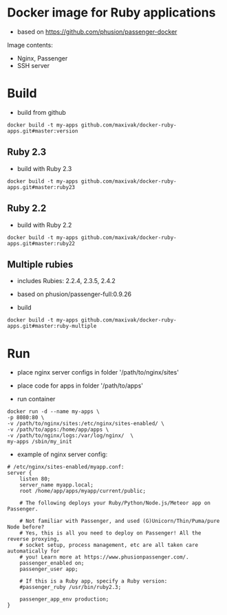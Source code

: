 # Docker image for Ruby applications

* based on https://github.com/phusion/passenger-docker

Image contents:
* Nginx, Passenger
* SSH server



# Build

* build from github

```
docker build -t my-apps github.com/maxivak/docker-ruby-apps.git#master:version
```


## Ruby 2.3

* build with Ruby 2.3

```
docker build -t my-apps github.com/maxivak/docker-ruby-apps.git#master:ruby23
```

## Ruby 2.2

* build with Ruby 2.2

```
docker build -t my-apps github.com/maxivak/docker-ruby-apps.git#master:ruby22
```


## Multiple rubies

* includes Rubies: 2.2.4, 2.3.5, 2.4.2

* based on phusion/passenger-full:0.9.26

* build

```
docker build -t my-apps github.com/maxivak/docker-ruby-apps.git#master:ruby-multiple
```


# Run

* place nginx server configs in folder '/path/to/nginx/sites'

* place code for apps in folder '/path/to/apps'


* run container

```
docker run -d --name my-apps \
-p 8080:80 \
-v /path/to/nginx/sites:/etc/nginx/sites-enabled/ \
-v /path/to/apps:/home/app/apps \
-v /path/to/nginx/logs:/var/log/nginx/  \
my-apps /sbin/my_init 
```


* example of nginx server config:

```
# /etc/nginx/sites-enabled/myapp.conf:
server {
    listen 80;
    server_name myapp.local;
    root /home/app/apps/myapp/current/public;

    # The following deploys your Ruby/Python/Node.js/Meteor app on Passenger.

    # Not familiar with Passenger, and used (G)Unicorn/Thin/Puma/pure Node before?
    # Yes, this is all you need to deploy on Passenger! All the reverse proxying,
    # socket setup, process management, etc are all taken care automatically for
    # you! Learn more at https://www.phusionpassenger.com/.
    passenger_enabled on;
    passenger_user app;

    # If this is a Ruby app, specify a Ruby version:
    #passenger_ruby /usr/bin/ruby2.3;

    passenger_app_env production;
}


```